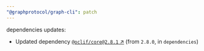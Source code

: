 ```yaml
---
"@graphprotocol/graph-cli": patch
---
```

dependencies updates:
  - Updated dependency [`@oclif/core@2.8.1` ↗︎](https://www.npmjs.com/package/@oclif/core/v/2.8.1) (from `2.8.0`, in `dependencies`)
